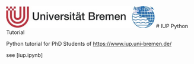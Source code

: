   <img src="img/ub-iup-logo_640.jpg" width=400 />
# IUP Python Tutorial

Python tutorial for PhD Students of https://www.iup.uni-bremen.de/

see [iup.ipynb]
